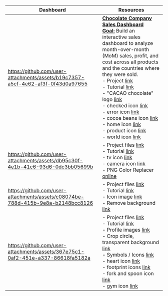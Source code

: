 <table>
   <thead>
      <th>Dashboard</th>
      <th>Resources</th>
   </thead>
   <tr>
<td width=60%>

https://github.com/user-attachments/assets/b19c7357-a5cf-4e62-af3f-0f43d0a97655

</td>
     <td>
        <b><u>Chocolate Company Sales Dashboard</u></b><br>
        <b><u>Goal:</b></u> Build an interactive sales dashboard to analyze month-over-month (MoM) sales, profit, and cost across all products and the countries where they were sold.<br>
        - Project <a href="https://github.com/VictoriaStetskevych/projects/tree/main/PowerBI/05_power_bi_sales_chocolate"> link</a><br>
        - Tutorial 
        <a href="https://www.youtube.com/watch?v=ooJO7NW4uJU&t=6370s">link</a><br>
        - "CACAO chocolate" logo <a href="https://www.canva.com/search?q=chocolate%20logo">link</a><br>
        - checked icon 
        <a href="https://www.flaticon.com/free-icon/check_5610944?term=done&page=1&position=6&origin=search&related_id=5610944">link</a><br>
        - error icon <a href="https://www.flaticon.com/free-icon/close_9068699?term=cancell&page=1&position=41&origin=search&related_id=9068699"> link</a><br>
        - cocoa beans icon <a href="https://thenounproject.com/icon/cocoa-beans-54521">link</a><br>
        - home icon <a href="https://thenounproject.com/icon/home-7613019">link</a><br>
        - product icon <a href="https://www.flaticon.com/free-icon/product_9252074?term=products&page=1&position=27&origin=search&related_id=9252074">link</a><br>
        - world icon <a href="https://thenounproject.com/icon/country-7254670">link</a><br>
      </td>
   </tr>
   <tr>
<td width=60%>

https://github.com/user-attachments/assets/db95c30f-4e1b-41c6-93d6-0dc3bb05699b

</td>
     <td>
        - Project files <a href="https://github.com/VictoriaStetskevych/projects/tree/main/PowerBI/04_power_bi_netflix"> link</a><br>
        - Tutorial 
        <a href="https://www.youtube.com/watch?v=InYxu2h7o6I&t=121s">link</a><br>
        - tv icon <a href="https://www.flaticon.com/free-icon/youtube_15465598?term=tv&page=6&position=10&origin=search&related_id=15465598"> link</a><br>
        - camera icon <a href="https://www.flaticon.com/free-icon/camera_15762061?term=movie&page=1&position=38&origin=search&related_id=15762061">link</a><br>
        - PNG Color Replacer <a href="https://onlinepngtools.com/change-png-color">online</a><br>
      </td>
   </tr>

   <tr>
<td width=60%>

https://github.com/user-attachments/assets/c08074be-788d-415b-9e8a-b2148bcc8126

</td>
     <td>
        - Project files <a href="https://github.com/VictoriaStetskevych/projects/tree/main/PowerBI/03_power_bi_finance_dashboard"> link</a><br>
        - Tutorial 
        <a href="https://www.youtube.com/watch?v=BLxW9ZSuuVI">link</a><br>
        - Icon image <a href="https://www.canva.com/design/DAGeV7w-amE/rjTZo8ow7WEnHoTUWRK8Xg/edit"> link</a><br>
        - Remove background <a href="https://www.remove.bg/">link</a><br>
      </td>
   </tr>




  <tr>
<td width=60%>

https://github.com/user-attachments/assets/367e75c1-0af2-451e-a337-86618fa5182a

</td>
     <td>
        - Project files <a href="https://github.com/VictoriaStetskevych/projects/tree/main/PowerBI/02_power_bi_sport_dashboard"> link</a><br>
        - Tutorial 
        <a href="https://www.youtube.com/watch?v=cYwioeHu_OU&t=1041s">link</a><br>
        - Profile images <a href="https://new.express.adobe.com/"> link</a><br>
        - Crop circle, transparent background <a href="https://crop-circle.imageonline.co/">link</a><br>
        - Symbols / Icons <a href="https://www.flaticon.com/">link</a><br>
        - heart icon <a href="https://www.flaticon.com/free-icons/heart" title="heart icons">link</a><br>
        - footprint icons <a href="https://www.flaticon.com/free-icons/footprint" title="footprint icons">link</a><br>
        - fork and spoon icon <a href="https://www.flaticon.com/free-icons/fork" title="fork icons">link</a><br>
        - gym icon <a href="https://www.flaticon.com/free-icons/gym" title="gym icons">link</a>
      </td>
   </tr>

</table>